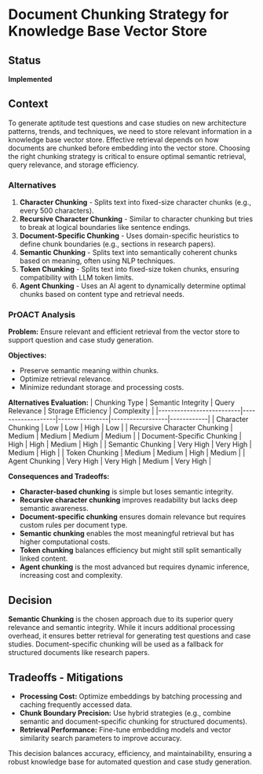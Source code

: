 # Document Chunking Strategy for Knowledge Base Vector Store

## Status
**Implemented**

## Context
To generate aptitude test questions and case studies on new architecture patterns, trends, and techniques, we need to store relevant information in a knowledge base vector store. Effective retrieval depends on how documents are chunked before embedding into the vector store. Choosing the right chunking strategy is critical to ensure optimal semantic retrieval, query relevance, and storage efficiency.

### Alternatives
1. **Character Chunking** - Splits text into fixed-size character chunks (e.g., every 500 characters).
2. **Recursive Character Chunking** - Similar to character chunking but tries to break at logical boundaries like sentence endings.
3. **Document-Specific Chunking** - Uses domain-specific heuristics to define chunk boundaries (e.g., sections in research papers).
4. **Semantic Chunking** - Splits text into semantically coherent chunks based on meaning, often using NLP techniques.
5. **Token Chunking** - Splits text into fixed-size token chunks, ensuring compatibility with LLM token limits.
6. **Agent Chunking** - Uses an AI agent to dynamically determine optimal chunks based on content type and retrieval needs.

### PrOACT Analysis
**Problem:** Ensure relevant and efficient retrieval from the vector store to support question and case study generation.

**Objectives:**
- Preserve semantic meaning within chunks.
- Optimize retrieval relevance.
- Minimize redundant storage and processing costs.

**Alternatives Evaluation:**
| Chunking Type             | Semantic Integrity | Query Relevance | Storage Efficiency | Complexity |
|--------------------------|-------------------|----------------|------------------|------------|
| Character Chunking       | Low               | Low            | High              | Low        |
| Recursive Character Chunking | Medium        | Medium         | Medium            | Medium     |
| Document-Specific Chunking | High           | High           | Medium            | High       |
| Semantic Chunking        | Very High        | Very High      | Medium            | High       |
| Token Chunking           | Medium           | Medium         | High              | Medium     |
| Agent Chunking           | Very High        | Very High      | Medium            | Very High  |

**Consequences and Tradeoffs:**
- **Character-based chunking** is simple but loses semantic integrity.
- **Recursive character chunking** improves readability but lacks deep semantic awareness.
- **Document-specific chunking** ensures domain relevance but requires custom rules per document type.
- **Semantic chunking** enables the most meaningful retrieval but has higher computational costs.
- **Token chunking** balances efficiency but might still split semantically linked content.
- **Agent chunking** is the most advanced but requires dynamic inference, increasing cost and complexity.

## Decision
**Semantic Chunking** is the chosen approach due to its superior query relevance and semantic integrity. While it incurs additional processing overhead, it ensures better retrieval for generating test questions and case studies. Document-specific chunking will be used as a fallback for structured documents like research papers.

## Tradeoffs - Mitigations
- **Processing Cost:** Optimize embeddings by batching processing and caching frequently accessed data.
- **Chunk Boundary Precision:** Use hybrid strategies (e.g., combine semantic and document-specific chunking for structured documents).
- **Retrieval Performance:** Fine-tune embedding models and vector similarity search parameters to improve accuracy.

This decision balances accuracy, efficiency, and maintainability, ensuring a robust knowledge base for automated question and case study generation.